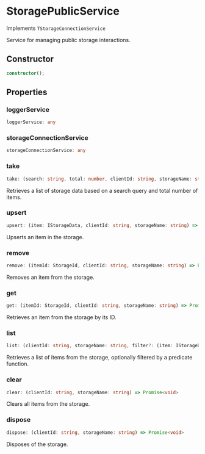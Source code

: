 # StoragePublicService

Implements `TStorageConnectionService`

Service for managing public storage interactions.

## Constructor

```ts
constructor();
```

## Properties

### loggerService

```ts
loggerService: any
```

### storageConnectionService

```ts
storageConnectionService: any
```

### take

```ts
take: (search: string, total: number, clientId: string, storageName: string, score?: number) => Promise<IStorageData[]>
```

Retrieves a list of storage data based on a search query and total number of items.

### upsert

```ts
upsert: (item: IStorageData, clientId: string, storageName: string) => Promise<void>
```

Upserts an item in the storage.

### remove

```ts
remove: (itemId: StorageId, clientId: string, storageName: string) => Promise<void>
```

Removes an item from the storage.

### get

```ts
get: (itemId: StorageId, clientId: string, storageName: string) => Promise<IStorageData>
```

Retrieves an item from the storage by its ID.

### list

```ts
list: (clientId: string, storageName: string, filter?: (item: IStorageData) => boolean) => Promise<IStorageData[]>
```

Retrieves a list of items from the storage, optionally filtered by a predicate function.

### clear

```ts
clear: (clientId: string, storageName: string) => Promise<void>
```

Clears all items from the storage.

### dispose

```ts
dispose: (clientId: string, storageName: string) => Promise<void>
```

Disposes of the storage.
